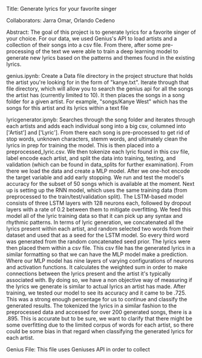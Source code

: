 Title: Generate lyrics for your favorite singer

Collaborators: Jarra Omar, Orlando Cedeno

Abstract: The goal of this project is to generate lyrics for a favorite singer of your choice. For our data, we used Genius's API to load artists and a collection of their songs into a csv file. From there, after some pre-processing of the text we were able to train a deep learning model to generate new lyrics based on the patterns and themes found in the existing lyrics.

genius.ipynb: Create a Data file directory in the project structure that holds the artist you're looking for in the form of "kanye.txt". Iterate through that file directory, which will allow you to search the genius api for all the songs the artist has (currently limited to 10). It then places the songs in a song folder for a given artist. For example, "songs/Kanye West" which has the songs for this artist and its lyrics within a text file

lyricgenerator.ipnyb: Searches through the song folder and iterates through each artists and adds each individual song into a big csv, columned into ['Artist'] and ['Lyric']. From there each song is pre-processed to get rid of stop words, unknown characters, stemm words, and ultimately clean the lyrics in prep for training the model. This is then placed into a preprocessed_lyric.csv. We then tokenize each lyric found in this csv file, label encode each artist, and split the data into training, testing, and validation (which can be found in data_splits for further examination). From there we load the data and create a MLP model. After we one-hot encode the target variable and add early stopping. We run and test the model's accuracy for the subset of 50 songs which is available at the moment. Next up is setting up the RNN model, which uses the same training data (from preprocessed to the train/test/validation split). The LSTM-based model consists of three LSTM layers with 128 neurons each, followed by dropout layers with a rate of 0.2 between them to mitigate overfitting. We feed this model all of the lyric training data so that it can pick up any syntax and rhythmic patterns. In terms of lyric generation, we concatenated all the lyrics present within each artist, and random selected two words from their dataset and used that as a seed for the LSTM model. So every third word was generated from the random concatenated seed prior. The lyrics were then placed them within a csv file. This csv file has the generated lyrics in a similar formatting so that we can have the MLP model make a prediction. Where our MLP model has nine layers of varying configurations of neurons and activation functions. It calculates the weighted sum in order to make connections between the lyrics present and the artist it's typically associated with. By doing so, we have a non objective way of measuring if the lyrics we generate is similar to actual lyrics an artist has made. After training, we tested our model to see its accuracy and it came to be .725. This was a strong enough percentage for us to continue and classify the generated results. The tokenized the lyrics in a similar fashion to the preprocessed data and accessed for over 200 generated songs, there is a .895. This is accurate but to be sure, we want to clarify that there might be some overfitting due to the limited corpus of words for each artist, so there could be some bias in that regard when classifying the generated lyrics for each artist.

Genius File: This file uses Geniuses API in order to collect
